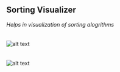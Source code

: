 ## Sorting Visualizer 
 *Helps in visualization of sorting alogrithms*   
 <br>
 <br> 
![alt text](https://user-images.githubusercontent.com/54697799/197336503-53f5b968-585d-4b31-91d9-ba88fc21db88.png)
 <br>
 <br>
 <br>
![alt text](https://user-images.githubusercontent.com/54697799/197336507-b20dddbb-b384-4278-a3c5-e1f1983a2cfe.png)